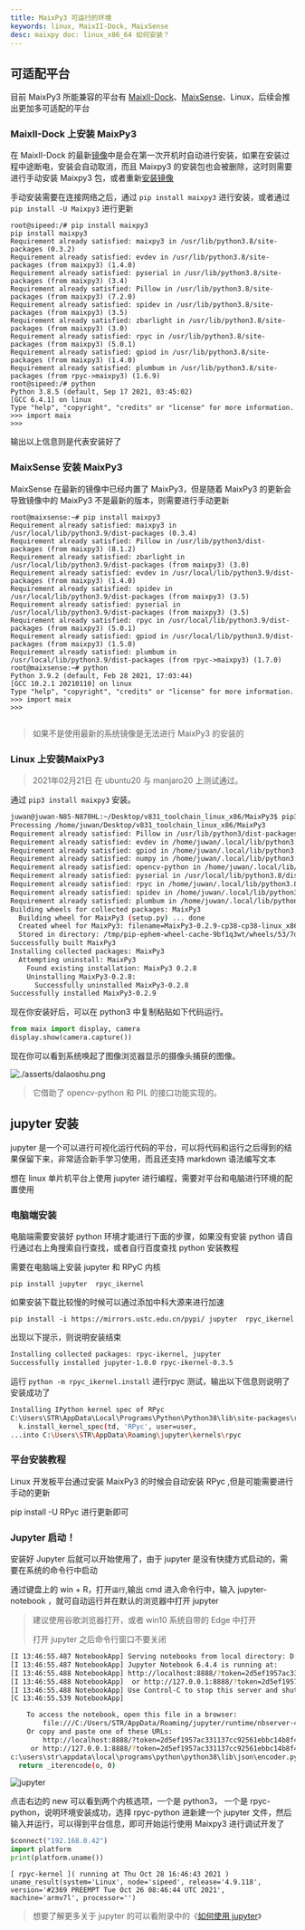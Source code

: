 ```yaml
---
title: MaixPy3 可运行的环境
keywords: linux, MaixII-Dock, MaixSense
desc: maixpy doc: linux_x86_64 如何安装？
---
```


## 可适配平台

目前 MaixPy3 所能兼容的平台有 [MaixII-Dock](/hardware/zh/maixII/M2/introduce.html)、[MaixSense](/hardware/zh/maixII/M2A/R329.html)、Linux，后续会推出更加多可适配的平台



### MaixII-Dock 上安装 MaixPy3

在 MaixII-Dock 的最新[镜像](https://dl.sipeed.com/shareURL/MaixII/MaixII-Dock/SDK/release)中是会在第一次开机时自动进行安装，如果在安装过程中途断电，安装会自动取消，而且 Maixpy3 的安装包也会被删除，这时则需要进行手动安装 Maixpy3 包，或者重新[安装镜像](/hardware/zh/maixII/M2/flash.html)

手动安装需要在连接网络之后，通过 `pip install maixpy3` 进行安装，或者通过 `pip install -U Maixpy3` 进行更新

```shell
root@sipeed:/# pip install maixpy3
pip install maixpy3
Requirement already satisfied: maixpy3 in /usr/lib/python3.8/site-packages (0.3.2)
Requirement already satisfied: evdev in /usr/lib/python3.8/site-packages (from maixpy3) (1.4.0)
Requirement already satisfied: pyserial in /usr/lib/python3.8/site-packages (from maixpy3) (3.4)
Requirement already satisfied: Pillow in /usr/lib/python3.8/site-packages (from maixpy3) (7.2.0)
Requirement already satisfied: spidev in /usr/lib/python3.8/site-packages (from maixpy3) (3.5)
Requirement already satisfied: zbarlight in /usr/lib/python3.8/site-packages (from maixpy3) (3.0)
Requirement already satisfied: rpyc in /usr/lib/python3.8/site-packages (from maixpy3) (5.0.1)
Requirement already satisfied: gpiod in /usr/lib/python3.8/site-packages (from maixpy3) (1.4.0)
Requirement already satisfied: plumbum in /usr/lib/python3.8/site-packages (from rpyc->maixpy3) (1.6.9)
root@sipeed:/# python
Python 3.8.5 (default, Sep 17 2021, 03:45:02)
[GCC 6.4.1] on linux
Type "help", "copyright", "credits" or "license" for more information.
>>> import maix
>>> 
```

输出以上信息则是代表安装好了

### MaixSense 安装 MaixPy3

MaixSense 在最新的镜像中已经内置了 MaixPy3，但是随着 MaixPy3 的更新会导致镜像中的 MaixPy3 不是最新的版本，则需要进行手动更新

```shell
root@maixsense:~# pip install maixpy3
Requirement already satisfied: maixpy3 in /usr/local/lib/python3.9/dist-packages (0.3.4)
Requirement already satisfied: Pillow in /usr/lib/python3/dist-packages (from maixpy3) (8.1.2)
Requirement already satisfied: zbarlight in /usr/local/lib/python3.9/dist-packages (from maixpy3) (3.0)
Requirement already satisfied: evdev in /usr/local/lib/python3.9/dist-packages (from maixpy3) (1.4.0)
Requirement already satisfied: spidev in /usr/local/lib/python3.9/dist-packages (from maixpy3) (3.5)
Requirement already satisfied: pyserial in /usr/local/lib/python3.9/dist-packages (from maixpy3) (3.5)
Requirement already satisfied: rpyc in /usr/local/lib/python3.9/dist-packages (from maixpy3) (5.0.1)
Requirement already satisfied: gpiod in /usr/local/lib/python3.9/dist-packages (from maixpy3) (1.5.0)
Requirement already satisfied: plumbum in /usr/local/lib/python3.9/dist-packages (from rpyc->maixpy3) (1.7.0)
root@maixsense:~# python
Python 3.9.2 (default, Feb 28 2021, 17:03:44)
[GCC 10.2.1 20210110] on linux
Type "help", "copyright", "credits" or "license" for more information.
>>> import maix
>>>


```

> 如果不是使用最新的系统镜像是无法进行 MaixPy3 的安装的


### Linux 上安装MaixPy3

> 2021年02月21日 在 ubuntu20 与 manjaro20 上测试通过。

通过 `pip3 install maixpy3` 安装。

```bash
juwan@juwan-N85-N870HL:~/Desktop/v831_toolchain_linux_x86/MaixPy3$ pip3 install .Looking in indexes: https://pypi.tuna.tsinghua.edu.cn/simple
Processing /home/juwan/Desktop/v831_toolchain_linux_x86/MaixPy3
Requirement already satisfied: Pillow in /usr/lib/python3/dist-packages (from MaixPy3==0.2.9) (7.0.0)
Requirement already satisfied: evdev in /home/juwan/.local/lib/python3.8/site-packages (from MaixPy3==0.2.9) (1.4.0)
Requirement already satisfied: gpiod in /home/juwan/.local/lib/python3.8/site-packages (from MaixPy3==0.2.9) (1.4.0)
Requirement already satisfied: numpy in /home/juwan/.local/lib/python3.8/site-packages (from MaixPy3==0.2.9) (1.19.4)
Requirement already satisfied: opencv-python in /home/juwan/.local/lib/python3.8/site-packages (from MaixPy3==0.2.9) (4.5.1.48)
Requirement already satisfied: pyserial in /usr/local/lib/python3.8/dist-packages (from MaixPy3==0.2.9) (3.4)
Requirement already satisfied: rpyc in /home/juwan/.local/lib/python3.8/site-packages (from MaixPy3==0.2.9) (5.0.1)
Requirement already satisfied: spidev in /home/juwan/.local/lib/python3.8/site-packages (from MaixPy3==0.2.9) (3.5)
Requirement already satisfied: plumbum in /home/juwan/.local/lib/python3.8/site-packages (from rpyc->MaixPy3==0.2.9) (1.6.9)
Building wheels for collected packages: MaixPy3
  Building wheel for MaixPy3 (setup.py) ... done
  Created wheel for MaixPy3: filename=MaixPy3-0.2.9-cp38-cp38-linux_x86_64.whl size=115611 sha256=54f70f181ccc629f1eaf470bf30eccd20389c6333814d7145e16a31db7f6cdcd
  Stored in directory: /tmp/pip-ephem-wheel-cache-9bf1q3wt/wheels/53/7d/47/6cd374fab930089f96a0a3185f5677e52a9b71dbbee769935d
Successfully built MaixPy3
Installing collected packages: MaixPy3
  Attempting uninstall: MaixPy3
    Found existing installation: MaixPy3 0.2.8
    Uninstalling MaixPy3-0.2.8:
      Successfully uninstalled MaixPy3-0.2.8
Successfully installed MaixPy3-0.2.9
```

现在你安装好后，可以在 python3 中复制粘贴如下代码运行。

```python
from maix import display, camera
display.show(camera.capture())
```

现在你可以看到系统唤起了图像浏览器显示的摄像头捕获的图像。

![./asserts/dalaoshu.png](./asserts/dalaoshu.png)

> 它借助了 opencv-python 和 PIL 的接口功能实现的。


## jupyter 安装

jupyter 是一个可以进行可视化运行代码的平台，可以将代码和运行之后得到的结果保留下来，非常适合新手学习使用，而且还支持 markdown 语法编写文本

想在 linux 单片机平台上使用 jupyter 进行编程，需要对平台和电脑进行环境的配置使用

### 电脑端安装

电脑端需要安装好 python 环境才能进行下面的步骤，如果没有安装 python 请自行通过右上角搜索自行查找，或者自行百度查找 python 安装教程

需要在电脑端上安装 jupyter 和 RPyC 内核

    pip install jupyter  rpyc_ikernel

如果安装下载比较慢的时候可以通过添加中科大源来进行加速

    pip install -i https://mirrors.ustc.edu.cn/pypi/ jupyter  rpyc_ikernel

出现以下提示，则说明安装结束
```bash
Installing collected packages: rpyc-ikernel, jupyter
Successfully installed jupyter-1.0.0 rpyc-ikernel-0.3.5
```

运行 `python -m rpyc_ikernel.install` 进行rpyc 测试，输出以下信息则说明了安装成功了

```bash
Installing IPython kernel spec of RPyc
C:\Users\STR\AppData\Local\Programs\Python\Python38\lib\site-packages\rpyc_ikernel\install.py:30: DeprecationWarning: replace is ignored. Installing a kernelspec always replaces an existing installation
  k.install_kernel_spec(td, 'RPyc', user=user,
...into C:\Users\STR\AppData\Roaming\jupyter\kernels\rpyc
```

### 平台安装教程

Linux 开发板平台通过安装 MaixPy3 的时候会自动安装 RPyc ,但是可能需要进行手动的更新

pip install -U RPyc 进行更新即可

### Jupyter 启动！

安装好 Jupyter 后就可以开始使用了，由于 jupyter 是没有快捷方式启动的，需要在系统的命令行中启动

通过键盘上的 win + R，打开`运行`,输出 cmd 进入命令行中，输入 jupyter-notebook ，就可自动运行并在默认的浏览器中打开 jupyter
> 建议使用谷歌浏览器打开，或者 win10 系统自带的 Edge 中打开
>
> 打开 jupyter 之后命令行窗口不要关闭


```bash
[I 13:46:55.487 NotebookApp] Serving notebooks from local directory: D:\jupyter
[I 13:46:55.487 NotebookApp] Jupyter Notebook 6.4.4 is running at:
[I 13:46:55.488 NotebookApp] http://localhost:8888/?token=2d5ef1957ac331137cc92561ebbc14b8f4700e5a76b89d63
[I 13:46:55.488 NotebookApp]  or http://127.0.0.1:8888/?token=2d5ef1957ac331137cc92561ebbc14b8f4700e5a76b89d63
[I 13:46:55.488 NotebookApp] Use Control-C to stop this server and shut down all kernels (twice to skip confirmation).
[C 13:46:55.539 NotebookApp]

    To access the notebook, open this file in a browser:
        file:///C:/Users/STR/AppData/Roaming/jupyter/runtime/nbserver-4216-open.html
    Or copy and paste one of these URLs:
        http://localhost:8888/?token=2d5ef1957ac331137cc92561ebbc14b8f4700e5a76b89d63
     or http://127.0.0.1:8888/?token=2d5ef1957ac331137cc92561ebbc14b8f4700e5a76b89d63
c:\users\str\appdata\local\programs\python\python38\lib\json\encoder.py:257: UserWarning: date_default is deprecated since jupyter_client 7.0.0. Use jupyter_client.jsonutil.json_default.
  return _iterencode(o, 0)

```

![jupyter](./asserts/jupyter.png)

点击右边的 new 可以看到两个内核选项，一个是 python3， 一个是 rpyc-python，说明环境安装成功，选择 rpyc-python 进新建一个 jupyter 文件，然后输入并运行，可以得到平台信息，即可开始运行使用 Maixpy3 进行调试开发了

```python
$connect("192.168.0.42")
import platform
print(platform.uname())
```
```shell
[ rpyc-kernel ]( running at Thu Oct 28 16:46:43 2021 )
uname_result(system='Linux', node='sipeed', release='4.9.118', version='#2369 PREEMPT Tue Oct 26 08:46:44 UTC 2021', machine='armv7l', processor='')
```



> 想要了解更多关于 jupyter 的可以看附录中的《[如何使用 jupyter]()》
